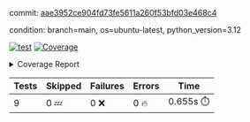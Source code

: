 commit: [aae3952ce904fd73fe5611a260f53bfd03e468c4](https://github.com/rcmdnk/inherit-docstring/tree/aae3952ce904fd73fe5611a260f53bfd03e468c4)

condition: branch=main, os=ubuntu-latest, python_version=3.12

[![test](https://github.com/rcmdnk/inherit-docstring/actions/workflows/test.yml/badge.svg)](https://github.com/rcmdnk/inherit-docstring/actions/runs/6687956564)
<a href="https://github.com/rcmdnk/inherit-docstring/blob/aae3952ce904fd73fe5611a260f53bfd03e468c4/README.md"><img alt="Coverage" src="https://img.shields.io/badge/Coverage-100%25-brightgreen.svg" /></a><details><summary>Coverage Report </summary><table><tr><th>File</th><th>Stmts</th><th>Miss</th><th>Cover</th></tr><tbody><tr><td><b>TOTAL</b></td><td><b>77</b></td><td><b>0</b></td><td><b>100%</b></td></tr></tbody></table></details>

| Tests | Skipped | Failures | Errors | Time |
| ----- | ------- | -------- | -------- | ------------------ |
| 9 | 0 :zzz: | 0 :x: | 0 :fire: | 0.655s :stopwatch: |

